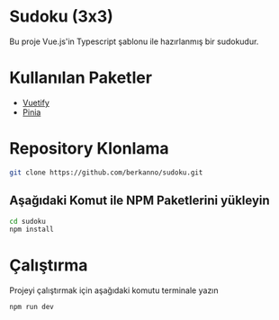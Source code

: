 # Sudoku (3x3)

Bu proje Vue.js'in Typescript şablonu ile hazırlanmış bir sudokudur.

# Kullanılan Paketler

- [Vuetify](https://vuetifyjs.com/en/)
- [Pinia](https://pinia.vuejs.org/)

# Repository Klonlama

```bash
git clone https://github.com/berkanno/sudoku.git
```

## Aşağıdaki Komut ile NPM Paketlerini yükleyin

```bash
cd sudoku
npm install
```

# Çalıştırma

Projeyi çalıştırmak için aşağıdaki komutu terminale yazın

```bash
npm run dev
```

